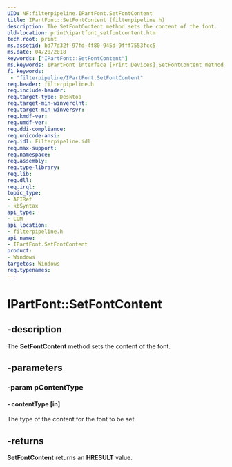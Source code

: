 ```yaml
---
UID: NF:filterpipeline.IPartFont.SetFontContent
title: IPartFont::SetFontContent (filterpipeline.h)
description: The SetFontContent method sets the content of the font.
old-location: print\ipartfont_setfontcontent.htm
tech.root: print
ms.assetid: bd77d32f-97fd-4f80-945d-9fff7553fcc5
ms.date: 04/20/2018
keywords: ["IPartFont::SetFontContent"]
ms.keywords: IPartFont interface [Print Devices],SetFontContent method, IPartFont.SetFontContent, IPartFont::SetFontContent, SetFontContent, SetFontContent method [Print Devices], SetFontContent method [Print Devices],IPartFont interface, filterpipeline/IPartFont::SetFontContent, filterpipeline_1639cc2b-b1b6-4fa3-997b-3c98e32d2783.xml, print.ipartfont_setfontcontent
f1_keywords:
 - "filterpipeline/IPartFont.SetFontContent"
req.header: filterpipeline.h
req.include-header: 
req.target-type: Desktop
req.target-min-winverclnt: 
req.target-min-winversvr: 
req.kmdf-ver: 
req.umdf-ver: 
req.ddi-compliance: 
req.unicode-ansi: 
req.idl: Filterpipeline.idl
req.max-support: 
req.namespace: 
req.assembly: 
req.type-library: 
req.lib: 
req.dll: 
req.irql: 
topic_type:
- APIRef
- kbSyntax
api_type:
- COM
api_location:
- filterpipeline.h
api_name:
- IPartFont.SetFontContent
product:
- Windows
targetos: Windows
req.typenames: 
---
```


# IPartFont::SetFontContent


## -description


The <b>SetFontContent</b> method sets the content of the font.


## -parameters




### -param pContentType






#### - contentType [in]

The type of the content for the font to be set.


## -returns



<b>SetFontContent</b> returns an <b>HRESULT</b> value.



